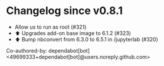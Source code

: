 # Changelog since v0.8.1
- Allow us to run as root (#321) 
- ⬆️ Upgrades add-on base image to 6.1.2 (#323) 
- ⬆️ Bump nbconvert from 6.3.0 to 6.5.1 in /jupyterlab (#320)

Co-authored-by: dependabot[bot] <49699333+dependabot[bot]@users.noreply.github.com> 
